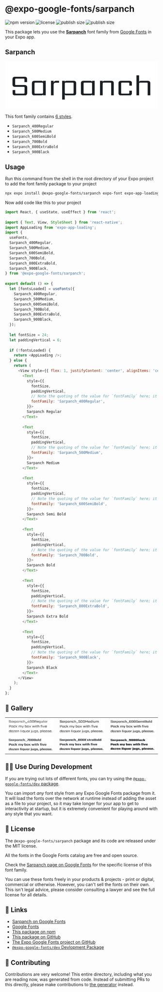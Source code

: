 # @expo-google-fonts/sarpanch

![npm version](https://flat.badgen.net/npm/v/@expo-google-fonts/sarpanch)
![license](https://flat.badgen.net/github/license/expo/google-fonts)
![publish size](https://flat.badgen.net/packagephobia/install/@expo-google-fonts/sarpanch)
![publish size](https://flat.badgen.net/packagephobia/publish/@expo-google-fonts/sarpanch)

This package lets you use the [**Sarpanch**](https://fonts.google.com/specimen/Sarpanch) font family from [Google Fonts](https://fonts.google.com/) in your Expo app.

## Sarpanch

![Sarpanch](./font-family.png)

This font family contains [6 styles](#-gallery).

- `Sarpanch_400Regular`
- `Sarpanch_500Medium`
- `Sarpanch_600SemiBold`
- `Sarpanch_700Bold`
- `Sarpanch_800ExtraBold`
- `Sarpanch_900Black`

## Usage

Run this command from the shell in the root directory of your Expo project to add the font family package to your project
```sh
npx expo install @expo-google-fonts/sarpanch expo-font expo-app-loading
```

Now add code like this to your project
```js
import React, { useState, useEffect } from 'react';

import { Text, View, StyleSheet } from 'react-native';
import AppLoading from 'expo-app-loading';
import {
  useFonts,
  Sarpanch_400Regular,
  Sarpanch_500Medium,
  Sarpanch_600SemiBold,
  Sarpanch_700Bold,
  Sarpanch_800ExtraBold,
  Sarpanch_900Black,
} from '@expo-google-fonts/sarpanch';

export default () => {
  let [fontsLoaded] = useFonts({
    Sarpanch_400Regular,
    Sarpanch_500Medium,
    Sarpanch_600SemiBold,
    Sarpanch_700Bold,
    Sarpanch_800ExtraBold,
    Sarpanch_900Black,
  });

  let fontSize = 24;
  let paddingVertical = 6;

  if (!fontsLoaded) {
    return <AppLoading />;
  } else {
    return (
      <View style={{ flex: 1, justifyContent: 'center', alignItems: 'center' }}>
        <Text
          style={{
            fontSize,
            paddingVertical,
            // Note the quoting of the value for `fontFamily` here; it expects a string!
            fontFamily: 'Sarpanch_400Regular',
          }}>
          Sarpanch Regular
        </Text>

        <Text
          style={{
            fontSize,
            paddingVertical,
            // Note the quoting of the value for `fontFamily` here; it expects a string!
            fontFamily: 'Sarpanch_500Medium',
          }}>
          Sarpanch Medium
        </Text>

        <Text
          style={{
            fontSize,
            paddingVertical,
            // Note the quoting of the value for `fontFamily` here; it expects a string!
            fontFamily: 'Sarpanch_600SemiBold',
          }}>
          Sarpanch Semi Bold
        </Text>

        <Text
          style={{
            fontSize,
            paddingVertical,
            // Note the quoting of the value for `fontFamily` here; it expects a string!
            fontFamily: 'Sarpanch_700Bold',
          }}>
          Sarpanch Bold
        </Text>

        <Text
          style={{
            fontSize,
            paddingVertical,
            // Note the quoting of the value for `fontFamily` here; it expects a string!
            fontFamily: 'Sarpanch_800ExtraBold',
          }}>
          Sarpanch Extra Bold
        </Text>

        <Text
          style={{
            fontSize,
            paddingVertical,
            // Note the quoting of the value for `fontFamily` here; it expects a string!
            fontFamily: 'Sarpanch_900Black',
          }}>
          Sarpanch Black
        </Text>
      </View>
    );
  }
};

```

## 🔡 Gallery


||||
|-|-|-|
|![Sarpanch_400Regular](./Sarpanch_400Regular.ttf.png)|![Sarpanch_500Medium](./Sarpanch_500Medium.ttf.png)|![Sarpanch_600SemiBold](./Sarpanch_600SemiBold.ttf.png)||
|![Sarpanch_700Bold](./Sarpanch_700Bold.ttf.png)|![Sarpanch_800ExtraBold](./Sarpanch_800ExtraBold.ttf.png)|![Sarpanch_900Black](./Sarpanch_900Black.ttf.png)||


## 👩‍💻 Use During Development

If you are trying out lots of different fonts, you can try using the [`@expo-google-fonts/dev` package](https://github.com/expo/google-fonts/tree/master/font-packages/dev#readme).

You can import *any* font style from any Expo Google Fonts package from it. It will load the fonts
over the network at runtime instead of adding the asset as a file to your project, so it may take longer
for your app to get to interactivity at startup, but it is extremely convenient
for playing around with any style that you want.

## 📖 License

The `@expo-google-fonts/sarpanch` package and its code are released under the MIT license.

All the fonts in the Google Fonts catalog are free and open source.

Check the [Sarpanch page on Google Fonts](https://fonts.google.com/specimen/Sarpanch) for the specific license of this font family.

You can use these fonts freely in your products & projects - print or digital, commercial or otherwise. However, you can't sell the fonts on their own. This isn't legal advice, please consider consulting a lawyer and see the full license for all details.

## 🔗 Links

- [Sarpanch on Google Fonts](https://fonts.google.com/specimen/Sarpanch)
- [Google Fonts](https://fonts.google.com/)
- [This package on npm](https://www.npmjs.com/package/@expo-google-fonts/sarpanch)
- [This package on GitHub](https://github.com/expo/google-fonts/tree/master/font-packages/sarpanch)
- [The Expo Google Fonts project on GitHub](https://github.com/expo/google-fonts)
- [`@expo-google-fonts/dev` Devlopment Package](https://github.com/expo/google-fonts/tree/master/font-packages/dev)

## 🤝 Contributing

Contributions are very welcome! This entire directory, including what you are reading now, was generated from code. Instead of submitting PRs to this directly, please make contributions to [the generator](https://github.com/expo/google-fonts/tree/master/packages/generator) instead.
